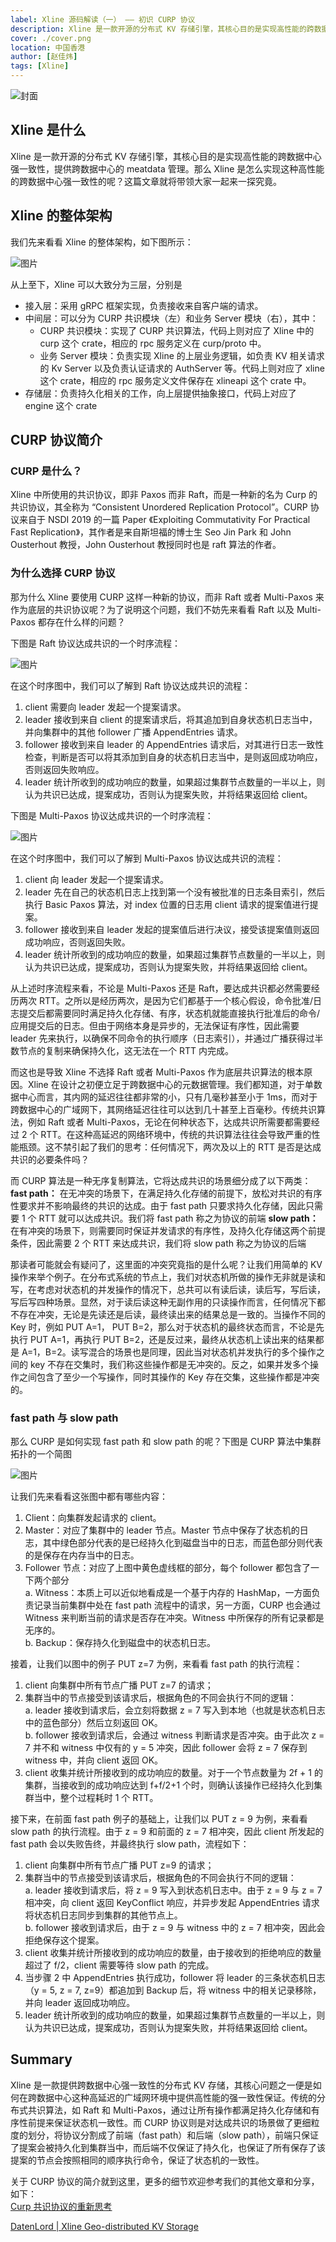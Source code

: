 ```yaml
---
label: Xline 源码解读（一） —— 初识 CURP 协议
description: Xline 是一款开源的分布式 KV 存储引擎，其核心目的是实现高性能的跨数据中心强一致性，提供跨数据中心的meatdata 管理。那么 Xline 是怎么实现这种高性能的跨数据中心强一致性的呢？这篇文章就将带领大家一起来一探究竟。
cover: ./cover.png
location: 中国香港
author: [赵佳炜]
tags: [Xline]
---
```


![封面](./cover.png)

## Xline 是什么

Xline 是一款开源的分布式 KV 存储引擎，其核心目的是实现高性能的跨数据中心强一致性，提供跨数据中心的 meatdata 管理。那么 Xline 是怎么实现这种高性能的跨数据中心强一致性的呢？这篇文章就将带领大家一起来一探究竟。

## Xline 的整体架构

我们先来看看 Xline 的整体架构，如下图所示：

![图片](./image1.png)

从上至下，Xline 可以大致分为三层，分别是

- 接入层：采用 gRPC 框架实现，负责接收来自客户端的请求。
- 中间层：可以分为 CURP 共识模块（左）和业务 Server 模块（右），其中：
  - CURP 共识模块：实现了 CURP 共识算法，代码上则对应了 Xline 中的 curp 这个 crate，相应的 rpc 服务定义在 curp/proto 中。
  - 业务 Server 模块：负责实现 Xline 的上层业务逻辑，如负责 KV 相关请求的 Kv Server 以及负责认证请求的 AuthServer 等。代码上则对应了 xline 这个 crate，相应的 rpc 服务定义文件保存在 xlineapi 这个 crate 中。
- 存储层：负责持久化相关的工作，向上层提供抽象接口，代码上对应了 engine 这个 crate

## CURP 协议简介

### CURP 是什么？

Xline 中所使用的共识协议，即非 Paxos 而非 Raft，而是一种新的名为 Curp 的共识协议，其全称为 “Consistent Unordered Replication Protocol”。CURP 协议来自于 NSDI 2019 的一篇 Paper 《Exploiting Commutativity For Practical Fast Replication》，其作者是来自斯坦福的博士生 Seo Jin Park 和 John Ousterhout 教授，John Ousterhout 教授同时也是 raft 算法的作者。

### 为什么选择 CURP 协议

那为什么 Xline 要使用 CURP 这样一种新的协议，而非 Raft 或者 Multi-Paxos 来作为底层的共识协议呢？为了说明这个问题，我们不妨先来看看 Raft 以及 Multi-Paxos 都存在什么样的问题？

下图是 Raft 协议达成共识的一个时序流程：

![图片](./image2.png)

在这个时序图中，我们可以了解到 Raft 协议达成共识的流程：

1. client 需要向 leader 发起一个提案请求。
2. leader 接收到来自 client 的提案请求后，将其追加到自身状态机日志当中，并向集群中的其他 follower 广播 AppendEntries 请求。
3. follower 接收到来自 leader 的 AppendEntries 请求后，对其进行日志一致性检查，判断是否可以将其添加到自身的状态机日志当中，是则返回成功响应，否则返回失败响应。
4. leader 统计所收到的成功响应的数量，如果超过集群节点数量的一半以上，则认为共识已达成，提案成功，否则认为提案失败，并将结果返回给 client。

下图是 Multi-Paxos 协议达成共识的一个时序流程：

![图片](./image3.png)

在这个时序图中，我们可以了解到 Multi-Paxos 协议达成共识的流程：

1. client 向 leader 发起一个提案请求。
2. leader 先在自己的状态机日志上找到第一个没有被批准的日志条目索引，然后执行 Basic Paxos 算法，对 index 位置的日志用 client 请求的提案值进行提案。
3. follower 接收到来自 leader 发起的提案值后进行决议，接受该提案值则返回成功响应，否则返回失败。
4. leader 统计所收到的成功响应的数量，如果超过集群节点数量的一半以上，则认为共识已达成，提案成功，否则认为提案失败，并将结果返回给 client。

从上述时序流程来看，不论是 Multi-Paxos 还是 Raft，要达成共识都必然需要经历两次 RTT。之所以是经历两次，是因为它们都基于一个核心假设，命令批准/日志提交后都需要同时满足持久化存储、有序，状态机就能直接执行批准后的命令/应用提交后的日志。但由于网络本身是异步的，无法保证有序性，因此需要 leader 先来执行，以确保不同命令的执行顺序（日志索引），并通过广播获得过半数节点的复制来确保持久化，这无法在一个 RTT 内完成。

而这也是导致 Xline 不选择 Raft 或者 Multi-Paxos 作为底层共识算法的根本原因。Xline 在设计之初便立足于跨数据中心的元数据管理。我们都知道，对于单数据中心而言，其内网的延迟往往都非常的小，只有几毫秒甚至小于 1ms，而对于跨数据中心的广域网下，其网络延迟往往可以达到几十甚至上百毫秒。传统共识算法，例如 Raft 或者 Multi-Paxos，无论在何种状态下，达成共识所需要都需要经过 2 个 RTT。在这种高延迟的网络环境中，传统的共识算法往往会导致严重的性能瓶颈。这不禁引起了我们的思考：任何情况下，两次及以上的 RTT 是否是达成共识的必要条件吗？

而 CURP 算法是一种无序复制算法，它将达成共识的场景细分成了以下两类：  
**fast path：** 在无冲突的场景下，在满足持久化存储的前提下，放松对共识的有序性要求并不影响最终的共识的达成。由于 fast path 只要求持久化存储，因此只需要 1 个 RTT 就可以达成共识。我们将 fast path 称之为协议的前端
**slow path：** 在有冲突的场景下，则需要同时保证并发请求的有序性，及持久化存储这两个前提条件，因此需要 2 个 RTT 来达成共识，我们将 slow path 称之为协议的后端

那读者可能就会有疑问了，这里面的冲突究竟指的是什么呢？让我们用简单的 KV 操作来举个例子。在分布式系统的节点上，我们对状态机所做的操作无非就是读和写，在考虑对状态机的并发操作的情况下，总共可以有读后读，读后写，写后读，写后写四种场景。显然，对于读后读这种无副作用的只读操作而言，任何情况下都不存在冲突，无论是先读还是后读，最终读出来的结果总是一致的。当操作不同的 Key 时，例如 PUT A=1， PUT B=2，那么对于状态机的最终状态而言，不论是先执行 PUT A=1，再执行 PUT B=2，还是反过来，最终从状态机上读出来的结果都是 A=1，B=2。读写混合的场景也是同理，因此当对状态机并发执行的多个操作之间的 key 不存在交集时，我们称这些操作都是无冲突的。反之，如果并发多个操作之间包含了至少一个写操作，同时其操作的 Key 存在交集，这些操作都是冲突的。

### fast path 与 slow path

那么 CURP 是如何实现 fast path 和 slow path 的呢？下图是 CURP 算法中集群拓扑的一个简图

![图片](./image4.png)

让我们先来看看这张图中都有哪些内容：

1. Client：向集群发起请求的 client。
2. Master：对应了集群中的 leader 节点。Master 节点中保存了状态机的日志，其中绿色部分代表的是已经持久化到磁盘当中的日志，而蓝色部分则代表的是保存在内存当中的日志。
3. Follower 节点：对应了上图中黄色虚线框的部分，每个 follower 都包含了一下两个部分  
   a. Witness：本质上可以近似地看成是一个基于内存的 HashMap，一方面负责记录当前集群中处在 fast path 流程中的请求，另一方面，CURP 也会通过 Witness 来判断当前的请求是否存在冲突。Witness 中所保存的所有记录都是无序的。  
   b. Backup：保存持久化到磁盘中的状态机日志。

接着，让我们以图中的例子 PUT z=7 为例，来看看 fast path 的执行流程：

1. client 向集群中所有节点广播 PUT z=7 的请求；
2. 集群当中的节点接受到该请求后，根据角色的不同会执行不同的逻辑：  
   a. leader 接收到请求后，会立刻将数据 z = 7 写入到本地（也就是状态机日志中的蓝色部分）然后立刻返回 OK。  
   b. follower 接收到请求后，会通过 witness 判断请求是否冲突。由于此次 z = 7 并不和 witness 中仅有的 y = 5 冲突，因此 follower 会将 z = 7 保存到 witness 中，并向 client 返回 OK。
3. client 收集并统计所接收到的成功响应的数量。对于一个节点数量为 2f + 1 的集群，当接收到的成功响应达到 f+f/2+1 个时，则确认该操作已经持久化到集群当中，整个过程耗时 1 个 RTT。

接下来，在前面 fast path 例子的基础上，让我们以 PUT z = 9 为例，来看看 slow path 的执行流程。由于 z = 9 和前面的 z = 7 相冲突，因此 client 所发起的 fast path 会以失败告终，并最终执行 slow path，流程如下：

1. client 向集群中所有节点广播 PUT z=9 的请求；
2. 集群当中的节点接受到该请求后，根据角色的不同会执行不同的逻辑：  
   a. leader 接收到请求后，将 z = 9 写入到状态机日志中。由于 z = 9 与 z = 7 相冲突，向 client 返回 KeyConflict 响应，并异步发起 AppendEntries 请求将状态机日志同步到集群的其他节点上。  
   b. follower 接收到请求后，由于 z = 9 与 witness 中的 z = 7 相冲突，因此会拒绝保存这个提案。
3. client 收集并统计所接收到的成功响应的数量，由于接收到的拒绝响应的数量超过了 f/2，client 需要等待 slow path 的完成。
4. 当步骤 2 中 AppendEntries 执行成功，follower 将 leader 的三条状态机日志（y = 5, z = 7, z=9）都追加到 Backup 后，将 witness 中的相关记录移除，并向 leader 返回成功响应。
5. leader 统计所收到的成功响应的数量，如果超过集群节点数量的一半以上，则认为共识已达成，提案成功，否则认为提案失败，并将结果返回给 client。

## Summary

Xline 是一款提供跨数据中心强一致性的分布式 KV 存储，其核心问题之一便是如何在跨数据中心这种高延迟的广域网环境中提供高性能的强一致性保证。传统的分布式共识算法，如 Raft 和 Multi-Paxos，通过让所有操作都满足持久化存储和有序性前提来保证状态机一致性。而 CURP 协议则是对达成共识的场景做了更细粒度的划分，将协议分割成了前端（fast path）和后端（slow path），前端只保证了提案会被持久化到集群当中，而后端不仅保证了持久化，也保证了所有保存了该提案的节点会按照相同的顺序执行命令，保证了状态机的一致性。

关于 CURP 协议的简介就到这里，更多的细节欢迎参考我们的其他文章和分享，如下：  
[Curp 共识协议的重新思考](https://mp.weixin.qq.com/s?__biz=MzkwNTMzOTE2MA==&mid=2247484411&idx=1&sn=ea75ac5e8dd0e7b0275a8fefc87e06ad&chksm=c0f80b8cf78f829ade62d72086b6bac2232650cf46f8cd35e790703c686657526f9d62e53657&scene=21#wechat_redirect)

[DatenLord | Xline Geo-distributed KV Storage](https://mp.weixin.qq.com/s?__biz=MzkwNTMzOTE2MA==&mid=2247484541&idx=1&sn=a7606b6f899a8fe6fddd8e9d77caa027&chksm=c0f80c0af78f851cb8699105225749da05526dfef676a244f53d7154c0f35399b30e5984f123&scene=21#wechat_redirect)
